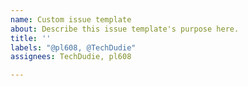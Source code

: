 ```yaml
---
name: Custom issue template
about: Describe this issue template's purpose here.
title: ''
labels: "@pl608, @TechDudie"
assignees: TechDudie, pl608

---
```



